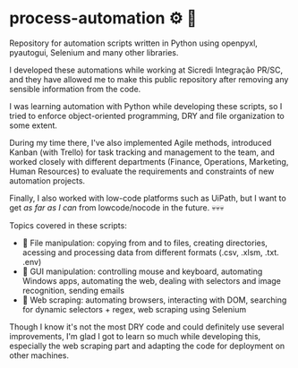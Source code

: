 # process-automation :gear:	:snake:
Repository for automation scripts written in Python using openpyxl, pyautogui, Selenium and many other libraries.

I developed these automations while working at Sicredi Integração PR/SC, and they have allowed me to make this public repository after removing any sensible information from the code. 

I was learning automation with Python while developing these scripts, so I tried to enforce object-oriented programming, DRY and file organization to some extent. 

During my time there, I've also implemented Agile methods, introduced Kanban (with Trello) for task tracking and management to the team, and worked closely with different departments (Finance, Operations, Marketing, Human Resources) to evaluate the requirements and constraints of new automation projects. 

Finally, I also worked with low-code platforms such as UiPath, but I want to get *as far as I can* from lowcode/nocode in the future. :skull::skull::skull: 


Topics covered in these scripts:

- :love_letter: File manipulation: copying from and to files, creating directories, acessing and processing data from different formats (.csv, .xlsm, .txt. .env)
- 💬 GUI manipulation: controlling mouse and keyboard, automating Windows apps, automating the web, dealing with selectors and image recognition, sending emails
- :space_invader: Web scraping: automating browsers, interacting with DOM, searching for dynamic selectors + regex, web scraping using Selenium


Though I know it's not the most DRY code and could definitely use several improvements, I'm glad I got to learn so much while developing this, especially the web scraping part and adapting the code for deployment on other machines.
